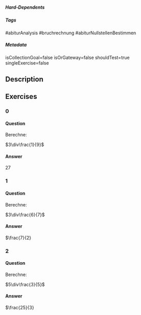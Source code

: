 ##### Hard-Dependents 

##### Tags 
#abiturAnalysis
#bruchrechnung
#abiturNullstellenBestimmen
##### Metadata 
isCollectionGoal=false
isOrGateway=false
shouldTest=true
singleExercise=false
## Description 
 
## Exercises 
### 0 
#### Question 
Berechne:

$3\div\frac{1}{9}$
#### Answer 
$27$
### 1 
#### Question 
Berechne:

$3\div\frac{6}{7}$
#### Answer 
$\frac{7}{2}
### 2 
#### Question 
Berechne:

$5\div\frac{3}{5}$
#### Answer 
$\frac{25}{3}
